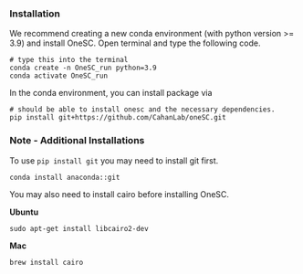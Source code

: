 ### Installation
We recommend creating a new conda environment (with python version >= 3.9) and install OneSC. Open terminal and type the following code. 
```
# type this into the terminal 
conda create -n OneSC_run python=3.9
conda activate OneSC_run 
```
In the conda environment, you can install package via
```
# should be able to install onesc and the necessary dependencies. 
pip install git+https://github.com/CahanLab/oneSC.git
```

### Note - Additional Installations
To use `pip install git` you may need to install git first.
```
conda install anaconda::git
```
You may also need to install cairo before installing OneSC. 

**Ubuntu**
```
sudo apt-get install libcairo2-dev
```
**Mac**
```
brew install cairo
```
